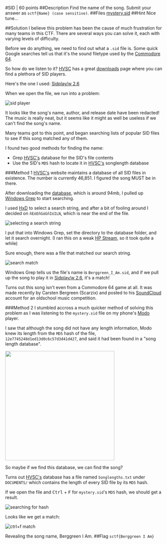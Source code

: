 #SID | 60 points
##Description
Find the name of the song. Submit your answer as `sctf{Name} (case sensitive)`.
##Files
[mystery.sid](http://compete.sctf.io/2015q2/problemfiles/35/mystery.sid)
##Hint
Nice tune...

##Solution
I believe this problem has been the cause of much frustration for many teams in this CTF. There are several ways you can solve it, each with varying levels of difficulty.

Before we do anything, we need to find out what a `.sid` file is. Some quick Google searches tell us that it's the sound filetype used by the [Commodore 64](https://en.wikipedia.org/wiki/Commodore_64#Sound).

So how do we listen to it? [HVSC](http://www.hvsc.c64.org/) has a great [downloads](http://www.hvsc.c64.org/#players) page where you can find a plethora of SID players.

Here's the one I used: [Sidplay/w 2.6](http://noname.c64.org/csdb/release/?id=103781)

When we open the file, we run into a problem:

![sid player](https://github.com/ztaylor54/CTF/blob/master/sctf/screenshots/sid_screenshot_1.png)

It looks like the song's name, author, and release date have been redacted! The music is really neat, but it seems like it might as well be useless if we can't find the song's name.

Many teams got to this point, and began searching lists of popular SID files to see if this song matched any of them.

I found two good methods for finding the name:
* Grep [HVSC's](http://www.hvsc.c64.org/) database for the SID's file contents
* Use the SID's `MD5` hash to locate it in [HVSC's](http://www.hvsc.c64.org/) songlength database

###Method 1
[HVSC's](http://www.hvsc.c64.org/) website maintains a database of all SID files in existence. The number is currently 46,851. I figured the song MUST be in there.

After downloading the [database](http://www.prg.dtu.dk/HVSC/HVSC_63-all-of-them.zip), which is around 94mb, I pulled up [Windows Grep](http://www.wingrep.com/) to start searching.

I used [HxD](http://mh-nexus.de/en/hxd/) to select a search string, and after a bit of fooling around I decided on `ñEóEñGóGñIóILN`, which is near the end of the file.

![selecting a search string](https://github.com/ztaylor54/CTF/blob/master/sctf/screenshots/sid_screenshot_2.png)

I put that into Windows Grep, set the directory to the database folder, and let it search overnight. (I ran this on a weak [HP Stream](http://www.cnet.com/products/hp-stream-11-6-review/), so it took quite a while)

Sure enough, there was a file that matched our search string.

![search match](https://github.com/ztaylor54/CTF/blob/master/sctf/screenshots/sid_screenshot_3.png)

Windows Grep tells us the file's name is `Berggreen_I_Am.sid`, and if we pull up the song to play it in [Sidplay/w 2.6](http://noname.c64.org/csdb/release/?id=103781), it's a match!

Turns out this song isn't even from a Commodore 64 game at all. It was made recently by Carsten Bergreen (Scarzix) and posted to his [SoundCloud](https://soundcloud.com/scarzix/berggreen-i-am) account for an oldschool music competition.

###Method 2
I stumbled accross a much quicker method of solving this problem as I was listening to the `mystery.sid` file on my phone's [Modo](https://play.google.com/store/apps/details?id=de.illogical.modo&hl=en) player.

I saw that although the song did not have any length information, Modo knew its length from the `MD5` hash of the file, `12e7745248d1ed13d0c6c57d3d41d427`, and said it had been found in a "song length database".

<img src="https://github.com/ztaylor54/CTF/blob/master/sctf/screenshots/sid_screenshot_6.png" height="350">

So maybe if we find this database, we can find the song?

Turns out [HVSC's](http://www.hvsc.c64.org/) database has a file named `Songlengths.txt` under `DOCUMENTS/` which contains the length of every SID file by its `MD5` hash.

If we open the file and <kbd>Ctrl</kbd> + <kbd>F</kbd> for `mystery.sid`'s `MD5` hash, we should get a result.

![searching for hash](https://github.com/ztaylor54/CTF/blob/master/sctf/screenshots/sid_screenshot_4.png)

Looks like we get a match:

![ctrl+f match](https://github.com/ztaylor54/CTF/blob/master/sctf/screenshots/sid_screenshot_5.png)

Revealing the song name, Berggreen I Am.
##Flag
`sctf{Berggreen I Am}`
